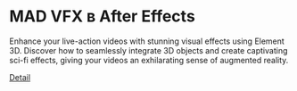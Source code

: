 # MAD VFX в After Effects

Enhance your live-action videos with stunning visual effects using Element 3D. Discover how to seamlessly integrate 3D objects and create captivating sci-fi effects, giving your videos an exhilarating sense of augmented reality. 

[Detail](https://eduitfree.com/courses/mad-vfx-v-after-effects)